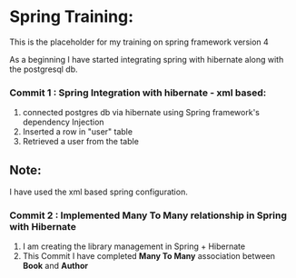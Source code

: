 Spring Training:
===============
This is the placeholder for my training on spring framework version 4

As a beginning I have started integrating spring with hibernate along with the postgresql db.

### Commit 1 : Spring Integration with hibernate - xml based:
1.  connected postgres db via hibernate using Spring framework's dependency Injection
2.  Inserted a row in "user" table
3.  Retrieved a user from the table

Note:
------
I have used the xml based spring configuration.


### Commit 2 : Implemented Many To Many relationship in Spring with Hibernate
1.  I am creating the library management in Spring + Hibernate
2.  This Commit I have completed **Many To Many** association between **Book** and **Author**

